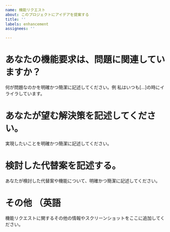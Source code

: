 ```yaml
---
name: 機能リクエスト
about: このプロジェクトにアイデアを提案する
title: ''
labels: enhancement
assignees: ''

---
```


# あなたの機能要求は、問題に関連していますか？
何が問題なのかを明確かつ簡潔に記述してください。例 私はいつも[...]の時にイライラしています。

# あなたが望む解決策を記述してください。
実現したいことを明確かつ簡潔に記述してください。

# 検討した代替案を記述する。
あなたが検討した代替案や機能について、明確かつ簡潔に記述してください。

# その他 （英語
機能リクエストに関するその他の情報やスクリーンショットをここに追加してください。
